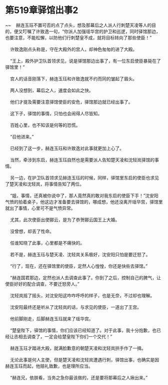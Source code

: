 # 第519章驿馆出事2
~~&nbsp;&nbsp;&nbsp;&nbsp;赫连玉珏不置可否的点了点头，想及那幕后之人派人行刺楚天凌等人的目的，便又叮嘱了许致逸一句，“你派人加强瑶华宫的护卫和巡逻，同时驿馆那边，也要注意，不能松懈，以防他们行刺楚皇不成，就将目标转向了那些使臣！”<br><br>&nbsp;&nbsp;&nbsp;&nbsp;许致逸刚点头称是，守在大殿外的宫人，却神色匆匆的进了大殿。<br><br>&nbsp;&nbsp;&nbsp;&nbsp;“王上，殿外护卫队首领求见，说是驿馆那边出事了，有一位东启使臣暴毙在了驿馆里！”<br><br>&nbsp;&nbsp;&nbsp;&nbsp;宫人的话音刚落下，赫连玉珏和许致逸就不约而同的皱起了眉头。<br><br>&nbsp;&nbsp;&nbsp;&nbsp;两人没想到，幕后之人，速度会如此之快。<br><br>&nbsp;&nbsp;&nbsp;&nbsp;他们才提及需要注意驿馆使臣的安危，驿馆那边就已经出事了。<br><br>&nbsp;&nbsp;&nbsp;&nbsp;这下子，驿馆的事情，只怕也会闹得人尽皆知。<br><br>&nbsp;&nbsp;&nbsp;&nbsp;百姓心里，也不知该是何等的恐慌。<br><br>&nbsp;&nbsp;&nbsp;&nbsp;“召他进来。”<br><br>&nbsp;&nbsp;&nbsp;&nbsp;已经到了这一步，赫连玉珏和许致逸对此事就更加上心了。<br><br>&nbsp;&nbsp;&nbsp;&nbsp;当然，牵涉到东启，赫连玉珏自然也是需要派人告知楚天凌和沈轻岚驿馆的事情。<br><br>&nbsp;&nbsp;&nbsp;&nbsp;另一边，在护卫队首领求见赫连玉珏的时候，同样，驿馆里东启的使臣也求见了楚天凌和沈轻岚，将事情告知了两位。<br><br>&nbsp;&nbsp;&nbsp;&nbsp;“姐，事情，还真被你说中了，那人竟然真的敢对我东启的使臣下手！”沈安阳气愤的拍着桌子，他这边才准备要去驿馆的，哪成想，他还没离开瑶华宫，驿馆里就出了事情，心里可不是气愤异常。<br><br>&nbsp;&nbsp;&nbsp;&nbsp;尤其，此次使臣出使郦云，是为了恭贺郦云国王上大婚。<br><br>&nbsp;&nbsp;&nbsp;&nbsp;没曾想，却丢了性命。<br><br>&nbsp;&nbsp;&nbsp;&nbsp;任谁知晓了此事，心里都是不痛快的。<br><br>&nbsp;&nbsp;&nbsp;&nbsp;若不是，赫连玉珏与楚天凌、沈轻岚关系极好，沈安阳只怕是要迁怒了。<br><br>&nbsp;&nbsp;&nbsp;&nbsp;“行了，现在，还在驿馆里的使臣，定然人心惶惶，你还是快些去驿馆。”<br><br>&nbsp;&nbsp;&nbsp;&nbsp;“赫连国君那边，定然也派人去调查此事了。你到了之后，控制自己的脾气，让使臣好好的配合调查，不要迁怒旁人。”<br><br>&nbsp;&nbsp;&nbsp;&nbsp;沈轻岚摇了摇头，对沈安阳这咋咋呼呼的样子，也是无奈，不过却也理解。<br><br>&nbsp;&nbsp;&nbsp;&nbsp;沈安阳最终还是听从了沈轻岚的话，与求见的使臣，一道出了王宫。<br><br>&nbsp;&nbsp;&nbsp;&nbsp;他前脚刚走，后脚赫连玉珏就来了瑶华宫。<br><br>&nbsp;&nbsp;&nbsp;&nbsp;“楚皇陛下，驿馆的事情，你们应该已经知道了。对于此事，我十分抱歉，也已经让丞相去调查了，一定会给楚皇陛下你们一个交代！”<br><br>&nbsp;&nbsp;&nbsp;&nbsp;赫连玉珏才踏进大殿，就满脸歉意的朝楚天凌和沈轻岚拱手作了一揖。<br><br>&nbsp;&nbsp;&nbsp;&nbsp;无论此事是何人主使，但是楚天凌和沈轻岚遭遇行刺，驿馆出事，也确实是因赫连玉珏而起，他赔礼致歉，也是理所应当。<br><br>&nbsp;&nbsp;&nbsp;&nbsp;“赫连兄，依朕看，当务之急你最该做的，还是要将那幕后之人揪出来。”<br><br>
                    

<script>_fwqdsqadxfw()</script>
<div><script>_dfwf1dw();</script></div>
<div><script>_dfwf1agdw();</script></div>
                